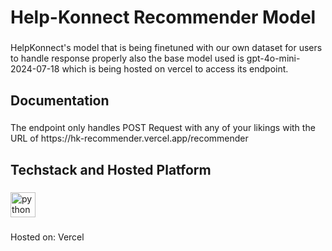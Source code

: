 <h1 align="left">Help-Konnect Recommender Model</h1>

###

<p align="left">HelpKonnect's model that is being finetuned with our own dataset for users to handle response properly also the base model used is gpt-4o-mini-2024-07-18 which is being hosted on vercel to access its endpoint.</p>

###

<h2 align="left">Documentation</h2>

###

<p align="left">The endpoint only handles POST Request with any of your likings with the URL of https://hk-recommender.vercel.app/recommender</p>

###

<h2 align="left">Techstack and Hosted Platform</h2>

###

<div align="left">
  <img src="https://cdn.jsdelivr.net/gh/devicons/devicon/icons/python/python-original.svg" height="40" alt="python logo"  />
</div>

###

<p align="left">Hosted on: Vercel</p>

###
